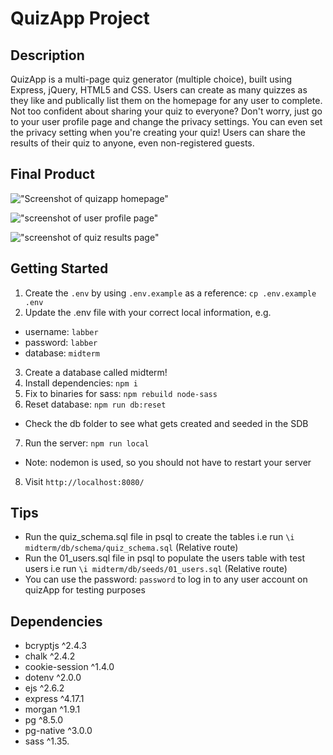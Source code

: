 QuizApp Project
=========

## Description

QuizApp is a multi-page quiz generator (multiple choice), built using Express, jQuery, HTML5 and CSS. Users can create as many quizzes as they like and publically list them on the homepage for any user to complete. Not too confident about sharing your quiz to everyone? Don't worry, just go to your user profile page and change the privacy settings. You can even set the privacy setting when you're creating your quiz! Users can share the results of their quiz to anyone, even non-registered guests.


## Final Product

!["Screenshot of quizapp homepage"](https://github.com/isaiahmutekanga/quizapp/blob/master/docs/quizapp_homepage.png?raw=true)

!["screenshot of user profile page"](https://github.com/isaiahmutekanga/quizapp/blob/master/docs/quizapp_profilepage.png?raw=true)

!["screenshot of quiz results page"](https://github.com/isaiahmutekanga/quizapp/blob/master/docs/quizapp_results.png?raw=true)


## Getting Started

1. Create the `.env` by using `.env.example` as a reference: `cp .env.example .env`
2. Update the .env file with your correct local information, e.g.
  - username: `labber` 
  - password: `labber` 
  - database: `midterm`
3. Create a database called midterm!
4. Install dependencies: `npm i`
5. Fix to binaries for sass: `npm rebuild node-sass`
6. Reset database: `npm run db:reset`
  - Check the db folder to see what gets created and seeded in the SDB
7. Run the server: `npm run local`
  - Note: nodemon is used, so you should not have to restart your server
8. Visit `http://localhost:8080/`

## Tips

- Run the quiz_schema.sql file in psql to create the tables i.e run `\i midterm/db/schema/quiz_schema.sql` (Relative route)
- Run the 01_users.sql file in psql to populate the users table with test users i.e run `\i midterm/db/seeds/01_users.sql` (Relative route)
- You can use the password: `password` to log in to any user account on quizApp for testing purposes

## Dependencies

- bcryptjs ^2.4.3
- chalk ^2.4.2
- cookie-session ^1.4.0
- dotenv ^2.0.0
- ejs ^2.6.2
- express ^4.17.1
- morgan ^1.9.1
- pg ^8.5.0
- pg-native ^3.0.0
- sass ^1.35.
